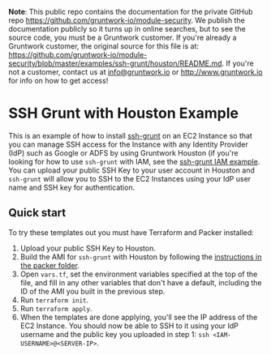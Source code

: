 **Note**: This public repo contains the documentation for the private GitHub repo <https://github.com/gruntwork-io/module-security>.
We publish the documentation publicly so it turns up in online searches, but to see the source code, you must be a Gruntwork customer.
If you're already a Gruntwork customer, the original source for this file is at: <https://github.com/gruntwork-io/module-security/blob/master/examples/ssh-grunt/houston/README.md>.
If you're not a customer, contact us at <info@gruntwork.io> or <http://www.gruntwork.io> for info on how to get access!

# SSH Grunt with Houston Example

This is an example of how to install [ssh-grunt](/modules/ssh-grunt) on an EC2 Instance so that you can manage SSH
access for the Instance with any Identity Provider (IdP) such as Google or ADFS by using Gruntwork Houston (if you're
looking for how to use `ssh-grunt` with IAM, see the [ssh-grunt IAM example](/examples/ssh-grunt/iam). You can
upload your public SSH Key to your user account in Houston and `ssh-grunt` will allow you to SSH to the EC2 Instances
using your IdP user name and SSH key for authentication.




## Quick start

To try these templates out you must have Terraform and Packer installed:

1. Upload your public SSH Key to Houston.
1. Build the AMI for `ssh-grunt` with Houston by following the
   [instructions in the packer folder](/examples/ssh-grunt/packer).
1. Open `vars.tf`, set the environment variables specified at the top of the file, and fill in any other variables that
   don't have a default, including the ID of the AMI you built in the previous step.
1. Run `terraform init`.
1. Run `terraform apply`.
1. When the templates are done applying, you'll see the IP address of the EC2 Instance. You should now be able to SSH
   to it using your IdP username and the public key you uploaded in step 1: `ssh <IAM-USERNAME>@<SERVER-IP>`.